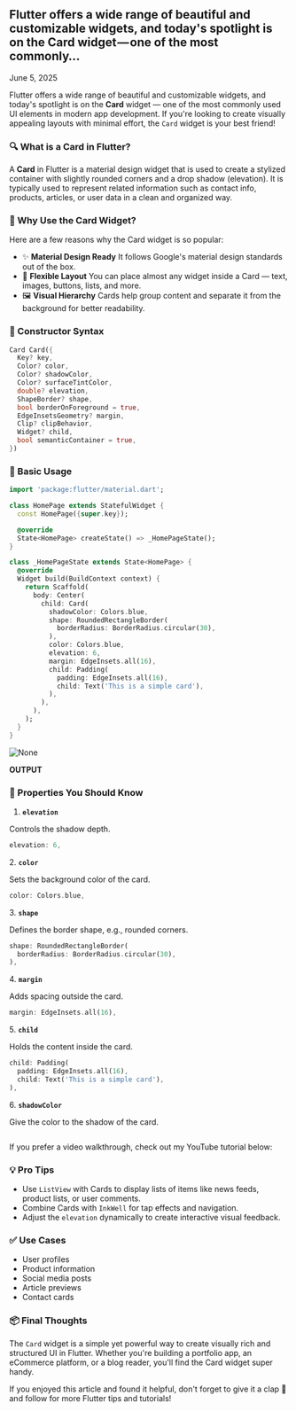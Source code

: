 # 

## Flutter offers a wide range of beautiful and customizable widgets, and today's spotlight is on the Card widget — one of the most commonly…

June 5, 2025

Flutter offers a wide range of beautiful and customizable widgets, and today's spotlight is on the **Card** widget — one of the most commonly used UI elements in modern app development. If you're looking to create visually appealing layouts with minimal effort, the `Card` widget is your best friend!



### 🔍 What is a Card in Flutter?

A **Card** in Flutter is a material design widget that is used to create a stylized container with slightly rounded corners and a drop shadow (elevation). It is typically used to represent related information such as contact info, products, articles, or user data in a clean and organized way.

### 🧱 Why Use the Card Widget?

Here are a few reasons why the Card widget is so popular:

- ✨ **Material Design Ready** It follows Google's material design standards out of the box.
- 🧩 **Flexible Layout** You can place almost any widget inside a Card — text, images, buttons, lists, and more.
- 🖼️ **Visual Hierarchy** Cards help group content and separate it from the background for better readability.

### 🔧 Constructor Syntax

```dart
Card Card({
  Key? key,
  Color? color,
  Color? shadowColor,
  Color? surfaceTintColor,
  double? elevation,
  ShapeBorder? shape,
  bool borderOnForeground = true,
  EdgeInsetsGeometry? margin,
  Clip? clipBehavior,
  Widget? child,
  bool semanticContainer = true,
})
```

### 🔧 Basic Usage

```dart
import 'package:flutter/material.dart';

class HomePage extends StatefulWidget {
  const HomePage({super.key});

  @override
  State<HomePage> createState() => _HomePageState();
}

class _HomePageState extends State<HomePage> {
  @override
  Widget build(BuildContext context) {
    return Scaffold(
      body: Center(
        child: Card(
          shadowColor: Colors.blue,
          shape: RoundedRectangleBorder(
            borderRadius: BorderRadius.circular(30),
          ),
          color: Colors.blue,
          elevation: 6,
          margin: EdgeInsets.all(16),
          child: Padding(
            padding: EdgeInsets.all(16),
            child: Text('This is a simple card'),
          ),
        ),
      ),
    );
  }
}
```

![None](https://miro.medium.com/v2/resize:fit:700/1*6oPcuDgXN5LWTSw3nNHAvw.png)

**OUTPUT**

### 🎯 Properties You Should Know

1. **`elevation`**

Controls the shadow depth.

```dart
elevation: 6,
```

2. **`color`**

Sets the background color of the card.

```dart
color: Colors.blue,
```

3. **`shape`**

Defines the border shape, e.g., rounded corners.

```dart
shape: RoundedRectangleBorder(
  borderRadius: BorderRadius.circular(30),
),
```

4. **`margin`**

Adds spacing outside the card.

```dart
margin: EdgeInsets.all(16),
```

5. **`child`**

Holds the content inside the card.

```dart
child: Padding(
  padding: EdgeInsets.all(16),
  child: Text('This is a simple card'),
),
```

6. **`shadowColor`**

Give the color to the shadow of the card.

```dart

```

If you prefer a video walkthrough, check out my YouTube tutorial below:

### 💡 Pro Tips

- Use `ListView` with Cards to display lists of items like news feeds, product lists, or user comments.
- Combine Cards with `InkWell` for tap effects and navigation.
- Adjust the `elevation` dynamically to create interactive visual feedback.

### ✅ Use Cases

- User profiles
- Product information
- Social media posts
- Article previews
- Contact cards

### 📦 Final Thoughts

The `Card` widget is a simple yet powerful way to create visually rich and structured UI in Flutter. Whether you're building a portfolio app, an eCommerce platform, or a blog reader, you'll find the Card widget super handy.

If you enjoyed this article and found it helpful, don't forget to give it a clap 👏 and follow for more Flutter tips and tutorials!
